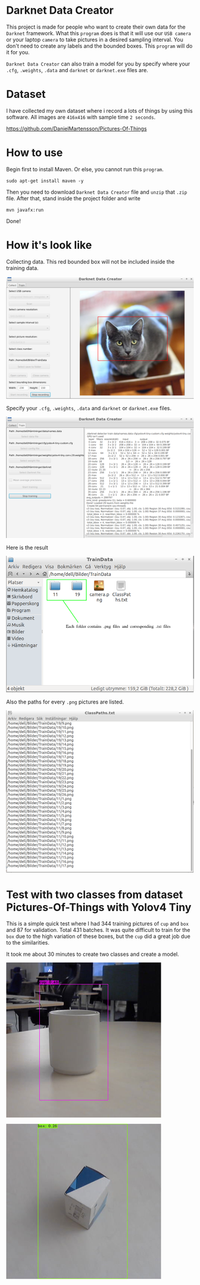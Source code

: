 # Darknet Data Creator

This project is made for people who want to create their own data for the `Darknet` framework.
What this `program` does is that it will use our `USB camera` or your laptop `camera` to take pictures
in a desired sampling interval. You don't need to create any labels and the bounded boxes. This `program` will
do it for you.

`Darknet Data Creator` can also train a model for you by specify where your `.cfg`, `.weights`, `.data` and `darknet` or `darknet.exe` files are.

# Dataset

I have collected my own dataset where i record a lots of things by using this software. All images are `416x416` with sample time `2 seconds`.

https://github.com/DanielMartensson/Pictures-Of-Things

# How to use

Begin first to install Maven. Or else, you cannot run this `program`.

```
sudo apt-get install maven -y
```

Then you need to download `Darknet Data Creator` file and `unzip` that `.zip` file. After that, stand inside the project folder and write

```
mvn javafx:run
```

Done!

# How it's look like

Collecting data. This red bounded box will not be included inside the training data.

![a](https://raw.githubusercontent.com/DanielMartensson/Darknet-Data-Creator/main/pictures/collecting.png)

Specify your `.cfg`, `.weights`, `.data` and `darknet` or `darknet.exe` files.

![a](https://raw.githubusercontent.com/DanielMartensson/Darknet-Data-Creator/main/pictures/training.png)

Here is the result

![a](https://raw.githubusercontent.com/DanielMartensson/Darknet-Data-Creator/main/pictures/result.png)

Also the paths for every `.png` pictures are listed.

![a](https://raw.githubusercontent.com/DanielMartensson/Darknet-Data-Creator/main/pictures/paths.png)

# Test with two classes from dataset Pictures-Of-Things with Yolov4 Tiny

This is a simple quick test where I had 344 training pictures of `cup` and `box` and 87 for validation. Total 431 batches. 
It was quite difficult to train for the `box` due to the high variation of these boxes, but the `cup` did a great job due to the similarities.

It took me about 30 minutes to create two classes and create a model.

![a](https://raw.githubusercontent.com/DanielMartensson/Darknet-Data-Creator/main/pictures/cup.jpg)

![a](https://raw.githubusercontent.com/DanielMartensson/Darknet-Data-Creator/main/pictures/box.jpg)

